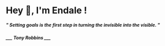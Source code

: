 <h1 title="head"> Hey 👋, I'm Endale !</h1>

**<h5><i>" Setting goals is the first step in turning the invisible into the visible. "</i></h5>**

*<b>___ Tony Robbins ___</b>*
